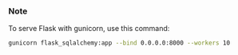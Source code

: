### Note

To serve Flask with gunicorn, use this command:

```bash
gunicorn flask_sqlalchemy:app --bind 0.0.0.0:8000 --workers 10
```